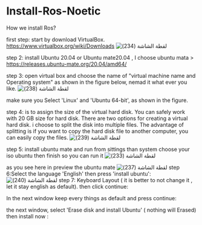 # Install-Ros-Noetic
How we install Ros?

first step: start by download VirtualBox.
https://www.virtualbox.org/wiki/Downloads
![‏‏لقطة الشاشة (234)](https://github.com/To-Infinity-Reemas/Install-Ros-Noetic/assets/174404991/db349ab8-1dee-474b-a8f1-5f7f3f3ae092)

step 2: install  Ubuntu 20.04 or Ubuntu mate20.04 , I choose ubuntu mata > https://releases.ubuntu-mate.org/20.04/amd64/

step 3: open virtual box and choose the name of "virtual machine name  and  Operating system" as shown in the figure below, nemad it what ever you like.
![‏‏لقطة الشاشة (238)](https://github.com/To-Infinity-Reemas/Install-Ros-Noetic/assets/174404991/587246a5-8bdf-413d-8618-76bff2d4d8fc)

make sure you  Select 'Linux' and 'Ubuntu 64-bit', as shown in the figure.


step 4: is to assign the size of the virtual hard disk. You can safely work with 20 GB size for hard disk. There are two options for creating a virtual hard disk. i choose to split the disk into multiple files. The advantage of splitting is if you want to copy the hard disk file to another computer, you can easily copy the files. 
![‏‏لقطة الشاشة (239)](https://github.com/To-Infinity-Reemas/Install-Ros-Noetic/assets/174404991/dedfb10e-d77d-43ad-9de0-817f3a7592ae)

step 5: install ubuntu mate and run 
from sittings than system choose your iso ubuntu then finish so you can run it
![‏‏لقطة الشاشة (233)](https://github.com/To-Infinity-Reemas/Install-Ros-Noetic/assets/174404991/0be5401a-645c-429a-ba15-514aae67ae7d)

as you see here in preview the ubuntu mate 
![‏‏لقطة الشاشة (237)](https://github.com/To-Infinity-Reemas/Install-Ros-Noetic/assets/174404991/db2b2ae5-00ad-45bb-aeb1-8d1fabbb443a)
step 6:Select the language 'English' then press 'install ubuntu':
![‏‏لقطة الشاشة (240)](https://github.com/To-Infinity-Reemas/Install-Ros-Noetic/assets/174404991/aba9e40c-ce02-4bfc-8115-384e8e12a3af)
step 7:  Keyboard Layout ( it is better to not change it , let it stay english as default). then click continue:


In the next window keep every things as default and press continue:

 the next window, select 'Erase disk and install Ubuntu' ( nothing will Erased) then install now :
